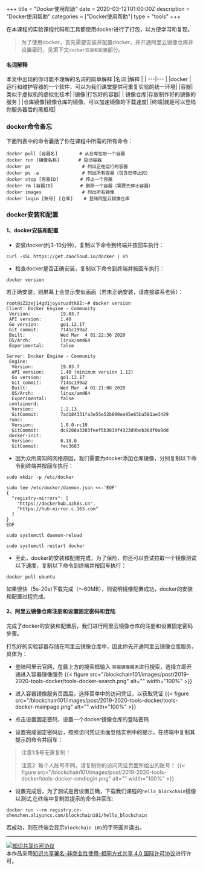 +++
title = "Docker使用帮助"
date = 2020-03-12T01:00:00Z
description = "Docker使用帮助"
categories = ["Docker使用帮助"]
type = "tools"
+++

在本课程的实验课程代码和工具都使用docker进行了打包，以方便学习和复现。
> 为了使用docker，首先需要安装并配置docker，并开通阿里云镜像仓库并设置密码，见第下文`docker安装和配置`部分。
#### 名词解释
本文中出现的你可能不理解的名词的简单解释
|名词 |解释 |
| ---|--- |
|docker | 运行和维护容器的一个软件，可以为我们课堂提供可重复实验的统一环境|
|容器|类似于虚拟机的虚拟化技术|
|镜像|打包好的容器|
| 镜像仓库|存放制作好的镜像的服务 |
|仓库镜像|镜像仓库的镜像，可以加速镜像的下载速度|
|终端|就是可以登陆你服务器后的黑框框|

### docker命令备忘
下面列表中的命令囊括了你在课程中所需的所有命令：
```
docker pull [容器名]        # 从仓库拉取一个容器
docker run [镜像名称]       # 启动容器
docker ps                   # 列出正在运行的容器
docker ps -a                # 列出所有容器（包含已停止的） 
docker stop [容器ID]        # 停止一个容器
docker rm [容器ID]          # 删除一个容器（需要先停止容器）
docker images               # 列出所有镜像
docker login [账号] [仓库]    # 登陆阿里云镜像仓库
```

### docker安装和配置
#### 1、docker安装和配置
- 安装docker(约3-10分钟)，复制以下命令到终端并按回车执行：
```
curl -sSL https://get.daocloud.io/docker | sh
```
- 检查docker是否正确安装，复制以下命令到终端并按回车执行：
```
docker version
```
若正确安装，则屏幕上会显示类似画面（若未正确安装，请直接联系老师）：
```
root@iZ2zej14gd1joysruzdtk8Z:~# docker version
Client: Docker Engine - Community
 Version:           19.03.7
 API version:       1.40
 Go version:        go1.12.17
 Git commit:        7141c199a2
 Built:             Wed Mar  4 01:22:36 2020
 OS/Arch:           linux/amd64
 Experimental:      false

Server: Docker Engine - Community
 Engine:
  Version:          19.03.7
  API version:      1.40 (minimum version 1.12)
  Go version:       go1.12.17
  Git commit:       7141c199a2
  Built:            Wed Mar  4 01:21:08 2020
  OS/Arch:          linux/amd64
  Experimental:     false
 containerd:
  Version:          1.2.13
  GitCommit:        7ad184331fa3e55e52b890ea95e65ba581ae3429
 runc:
  Version:          1.0.0-rc10
  GitCommit:        dc9208a3303feef5b3839f4323d9beb36df0a9dd
 docker-init:
  Version:          0.18.0
  GitCommit:        fec3683
```
- 因为众所周知的网络原因，我们需要为docker添加仓库镜像，分别复制以下命令到终端并按回车执行：
```
sudo mkdir -p /etc/docker
```
```
sudo tee /etc/docker/daemon.json <<-'EOF'
{
  "registry-mirrors": [
    "https://dockerhub.azk8s.cn",
    "https://hub-mirror.c.163.com"
  ]
}
EOF
```
```
sudo systemctl daemon-reload
```
```
sudo systemctl restart docker
```
- 至此，docker的安装和配置完成，为了保险，你还可以尝试拉取一个镜像测试以下速度，复制以下命令到终端并按回车执行：
```
docker pull ubuntu
```
如果很快（5s-20s)下载完成（～60MB），则说明镜像配置成功，docker的安装和配置过程完成。

#### 2、阿里云镜像仓库注册和设置固定密码和登陆
完成了docker的安装和配置后，我们进行阿里云镜像仓库的注册和设置固定密码步骤。

打包好的实验容器存储在阿里云镜像仓库中，因此你先开通阿里云镜像仓库服务，具体为：

- 登陆阿里云官网，在最上方的搜索框输入 `容器镜像服务`进行搜索，选择立即开通进入容器镜像服务
{{< figure src="/blockchain101/images/post/2019-2020-tools-docker/tools-docker-search.png"  alt="" width="100%"  >}}

- 进入容器镜像服务页面后，选择菜单中的访问凭证，以获取凭证
{{< figure src="/blockchain101/images/post/2019-2020-tools-docker/tools-docker-mainpage.png"  alt="" width="100%"  >}}

- 点击设置固定密码，设置一个docker镜像仓库的登陆密码

- 设置完成固定密码后，按照访问凭证页面登陆实例中的提示，在终端中复制其提示的命令并回车：
> 注意1:$号无需复制！
>
> 注意2: 每个人账号不同，请复制你的访问凭证页面所给出的账号！
{{< figure src="/blockchain101/images/post/2019-2020-tools-docker/tools-docker-cmdlogin.png"  alt="" width="100%"  >}}

- 设置完成后，为了测试是否设置正确，下载我们课程的`hello_blockchain`镜像以测试,在终端中复制其提示的命令并回车:
```
docker run --rm registry.cn-shenzhen.aliyuncs.com/blockchain101/hello_blockchain
```
若成功，则在终端会显示`blockchain 101`的字符画并退出。

---
<a rel="license" href="http://creativecommons.org/licenses/by-nc-sa/4.0/"><img alt="知识共享许可协议" style="border-width:0" src="https://i.creativecommons.org/l/by-nc-sa/4.0/88x31.png" /></a><br />本作品采用<a rel="license" href="http://creativecommons.org/licenses/by-nc-sa/4.0/">知识共享署名-非商业性使用-相同方式共享 4.0 国际许可协议</a>进行许可。
